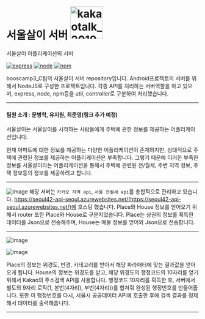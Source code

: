 # 서울살이 서버 <img width="85" alt="kakaotalk_20190212_204520833" src="https://user-images.githubusercontent.com/22374750/52834626-1efe2080-3126-11e9-92c3-66ac08c1f2c9.png">
서울살이 어플리케이션의 서버

[![express](https://img.shields.io/badge/Express-4.16.4-green.svg)](https://expressjs.com/ko/)
[![node](https://img.shields.io/badge/Node-10.14.1-green.svg)](https://nodejs.org/ko/)
[![npm](https://img.shields.io/badge/Npm-6.4.1-green.svg)](https://www.npmjs.com/)

booscamp3_C팀의 서울살이 서버 repository입니다. Android프로젝트의 서버를 위해서 NodeJS로 구성한 프로젝트입니다.
각종 API를 처리하는 서버역할을 하고 있으며, express, node, npm등을 util, controller로 구분하여 처리했습니다.

<hr/>

#### 팀원 소개 : 문병학, 유지원, 최준영(링크 추가 예정)

서울살이는 서울살이를 시작하는 사람들에게 주택에 관한 정보를 제공하는 어플리케이션입니다.

현재 아파트에 대한 정보를 제공하는 다양한 어플리케이션이 존재하지만, 상대적으로 주택에 관련된 정보를 제공하는 어플리케이션은 부족합니다.
그렇기 때문에 이러한 부족한 정보를 서울살이라는 어플리케이션을 통해서 주택에 관련된 전/월세, 주변 지역 정보, 주택 정보등의 정보를 제공하려고 합니다.

<hr/>

![image](https://user-images.githubusercontent.com/22374750/52996284-77079080-3460-11e9-8f9c-44a15c6b0c9d.png)
해당 서버는 `카카오 지역 api`, `서울 전월세 api`를 총합적으로 관리하고 있습니다.
https://seoul42-api-seoul.azurewebsites.net/(https://seoul42-api-seoul.azurewebsites.net/)에 호스팅 했습니다.
Place와 House 정보를 얻어오기 위해서 router 또한 Place와 House로 구분지었습니다.
Place는 상권의 정보를 획득한 데이터를 Json으로 전송해주며, House는 매물 정보를 얻어와 Json으로 전송합니다.

<hr/>

![image](https://user-images.githubusercontent.com/22374750/52177071-3f151200-27ff-11e9-8b58-ebc916b21c75.png)

![image](https://user-images.githubusercontent.com/22374750/51818141-0eba0900-2311-11e9-9b90-52542547986a.png)

Place의 정보는 위경도, 반경, 카테고리를 받아서 해당 파라매터에 맞는 결과값을 얻어오게 됩니다.
House의 정보는 위경도를 받고, 해당 위경도의 행정코드의 10자리를 얻기 위해서 Kakao의 주소검색 API를 사용합니다.
행정코드 10자리를 획득한 후, 서버에서 별도의 9자리 로직(1, 본번(4자리), 부번(4자리))를 합쳐줘 완성된 행정번호를 만들어줍니다.
또한 이 행정번호를 다시, 서울시 공공데이터 API에 호출한 후에 검색 결과를 정제해서 데이터를 출력해줍니다.



<hr/>
